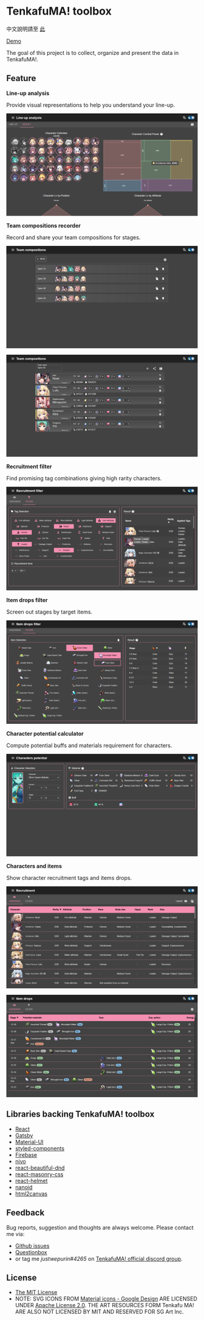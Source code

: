 # TenkafuMA! toolbox

中文說明請至 [此](README.zh-TW.md)

[Demo](https://purindaisuki.github.io/tkfmtools/en/)

The goal of this project is to collect, organize and present the data in TenkafuMA!.

## Feature
**Line-up analysis**

Provide visual representations to help you understand your line-up.

![screenshot](static/readme_feature_1.png)

**Team compositions recorder**

Record and share your team compositions for stages.

![screenshot](static/readme_feature_2.png)

![screenshot](static/readme_feature_3.png)

**Recruitment filter**

Find promising tag combinations giving high rarity characters.

![screenshot](static/readme_feature_4.png)

**Item drops filter**

Screen out stages by target items.

![screenshot](static/readme_feature_5.png)

**Character potential calculator**

Compute potential buffs and materials requirement for characters.

![screenshot](static/readme_feature_6.png)

**Characters and items**

Show character recruitment tags and items drops.

![screenshot](static/readme_feature_7.png)

![screenshot](static/readme_feature_8.png)

## Libraries backing TenkafuMA! toolbox
* [React](https://reactjs.org/)
* [Gatsby](https://www.gatsbyjs.com/)
* [Material-UI](https://material-ui.com/)
* [styled-components](https://styled-components.com/)
* [Firebase](https://firebase.google.com/)
* [nivo](https://nivo.rocks/)
* [react-beautiful-dnd](https://github.com/atlassian/react-beautiful-dnd)
* [react-masonry-css](https://github.com/paulcollett/react-masonry-css)
* [react-helmet](https://github.com/nfl/react-helmet)
* [nanoid](https://github.com/ai/nanoid)
* [html2canvas](https://github.com/niklasvh/html2canvas)

## Feedback
Bug reports, suggestion and thoughts are always welcome. Please contact me via:
* [Github issues](https://github.com/purindaisuki/tkfmtools/issues)
* [Questionbox](https://peing.net/en/b5295760aebf4c)
* or tag me *justwepurin#4265* on [TenkafuMA! official discord group](https://discord.gg/wJqXQjVnw4).

## License
* [The MIT License](https://github.com/purindaisuki/tkfmtools/blob/master/LICENSE)
* NOTE: SVG ICONS FROM [Material icons - Google Design](https://github.com/google/material-design-icons) ARE LICENSED UNDER [Apache License 2.0](https://github.com/google/material-design-icons/blob/master/LICENSE). THE ART RESOURCES FORM Tenkafu MA! ARE ALSO NOT LICENSED BY MIT AND RESERVED FOR SG Art Inc.
